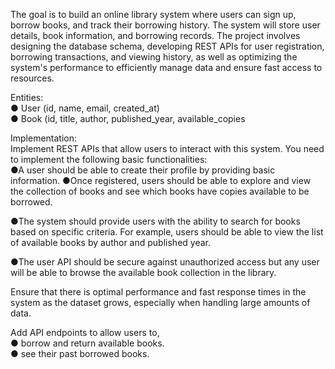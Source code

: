 The goal is to build an online library system where users can sign up, borrow books, and
track their borrowing history. The system will store user details, book information, and
borrowing records. The project involves designing the database schema, developing
REST APIs for user registration, borrowing transactions, and viewing history, as well as
optimizing the system's performance to efficiently manage data and ensure fast access to
resources.

Entities: <br>
● User (id, name, email, created_at) <br> 
● Book (id, title, author, published_year, available_copies <br>


Implementation: <br>
Implement REST APIs that allow users to interact with this system. You need to implement
the following basic functionalities: <br>
●A user should be able to create their profile by providing basic information.
●Once registered, users should be able to explore and view the collection of books
and see which books have copies available to be borrowed. <br>

●The system should provide users with the ability to search for books based on
specific criteria. For example, users should be able to view the list of available
books by author and published year. <br>

●The user API should be secure against unauthorized access but any user will be
able to browse the available book collection in the library. <br>

Ensure that there is optimal performance and fast response times in the system as the
dataset grows, especially when handling large amounts of data. <br>

Add API endpoints to allow users to, <br>
● borrow and return available books. <br>
● see their past borrowed books. <br>
